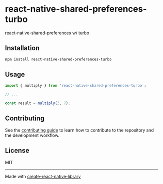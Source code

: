 # react-native-shared-preferences-turbo

react-native-shared-preferences  w/ turbo

## Installation

```sh
npm install react-native-shared-preferences-turbo
```

## Usage


```js
import { multiply } from 'react-native-shared-preferences-turbo';

// ...

const result = multiply(3, 7);
```


## Contributing

See the [contributing guide](CONTRIBUTING.md) to learn how to contribute to the repository and the development workflow.

## License

MIT

---

Made with [create-react-native-library](https://github.com/callstack/react-native-builder-bob)
